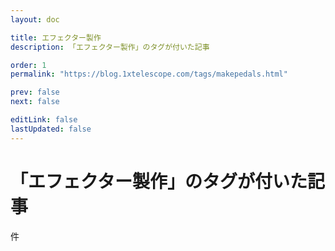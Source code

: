 ```yaml
---
layout: doc

title: エフェクター製作
description: 「エフェクター製作」のタグが付いた記事

order: 1
permalink: "https://blog.1xtelescope.com/tags/makepedals.html"

prev: false
next: false

editLink: false
lastUpdated: false
---
```


<script lang="ts" setup>
    import TaggedPostList   from "../.vitepress/components/TaggedPostList.vue"
    import PostCounter      from "../.vitepress/components/PostCounter.vue"
</script>

# 「エフェクター製作」のタグが付いた記事

<span class="text-base"><PostCounter tag="makepedals" /></span>件

<TaggedPostList tag="makepedals" />
